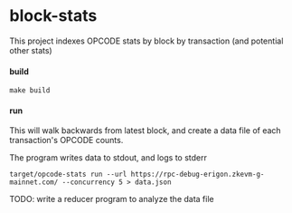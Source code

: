 # block-stats

This project indexes OPCODE stats by block by transaction (and potential other stats)

#### build

```shell
make build
```

#### run

This will walk backwards from latest block, and create a data file of each transaction's OPCODE counts. 

The program writes data to stdout, and logs to stderr

```shell
target/opcode-stats run --url https://rpc-debug-erigon.zkevm-g-mainnet.com/ --concurrency 5 > data.json
```

TODO: write a reducer program to analyze the data file 



